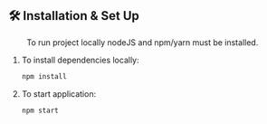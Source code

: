 ## 🛠 Installation & Set Up
&emsp; &emsp;To run project locally nodeJS and npm/yarn must be installed.
1. To install dependencies locally:

   ```sh
   npm install
   ```

2. To start application:

   ```sh
   npm start
   ```